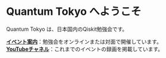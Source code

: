 # Quantum Tokyo へようこそ

Quantum Tokyo は、日本国内のQiskit勉強会です。

**[イベント案内](https://quantum-tokyo.connpass.com/)**：勉強会をオンラインまたは対面で開催しています。<br>
**[YouTubeチャネル](https://www.youtube.com/@QuantumTokyoo)**：これまでのイベントの録画を掲載しています。

```{tableofcontents}

```

